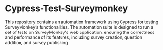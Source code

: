 # Cypress-Test-Surveymonkey
This repository contains an automation framework using Cypress for testing SurveyMonkey’s functionalities. The automation suite is designed to run a set of tests on SurveyMonkey's web application, ensuring the correctness and performance of its features, including survey creation, question addition, and survey publishing
